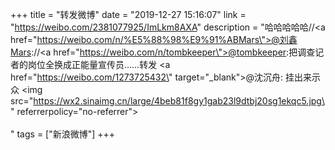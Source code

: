 +++
title = "转发微博"
date = "2019-12-27 15:16:07"
link = "https://weibo.com/2381077925/ImLkm8AXA"
description = "哈哈哈哈哈//<a href=\"https://weibo.com/n/%E5%88%98%E9%91%ABMars\">@刘鑫Mars</a>://<a href=\"https://weibo.com/n/tombkeeper\">@tombkeeper</a>:把调查记者的岗位全换成正能量宣传员……转发 <a href=\"https://weibo.com/1273725432\" target=\"_blank\">@沈沉舟</a>: 挂出来示众 <img src=\"https://wx2.sinaimg.cn/large/4beb81f8gy1gab23l9dtbj20sg1ekqc5.jpg\" referrerpolicy=\"no-referrer\"><br><br>"
tags = ["新浪微博"]
+++
